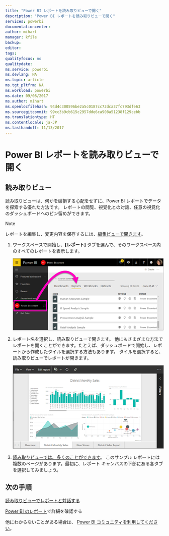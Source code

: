 ```yaml
---
title: "Power BI レポートを読み取りビューで開く"
description: "Power BI レポートを読み取りビューで開く"
services: powerbi
documentationcenter: 
author: mihart
manager: kfile
backup: 
editor: 
tags: 
qualityfocus: no
qualitydate: 
ms.service: powerbi
ms.devlang: NA
ms.topic: article
ms.tgt_pltfrm: NA
ms.workload: powerbi
ms.date: 09/08/2017
ms.author: mihart
ms.openlocfilehash: 94d4c300596be2a5c0187cc72dca37fc793dfe63
ms.sourcegitcommit: 99cc3b9cb615c2957dde6ca908a51238f129cebb
ms.translationtype: HT
ms.contentlocale: ja-JP
ms.lasthandoff: 11/13/2017
---
```

# <a name="open-a-power-bi-report-in-reading-view"></a>Power BI レポートを読み取りビューで開く
## <a name="reading-view"></a>読み取りビュー
読み取りビューは、何かを破損する心配をせずに、Power BI レポートでデータを探索する優れた方法です。  レポートの閲覧、視覚化との対話、任意の視覚化のダッシュボードへのピン留めができます。 

> [!NOTE]
> レポートを編集し、変更内容を保存するには、[編集ビューで開きます](service-reading-view-and-editing-view.md)。
> 
> 

1. ワークスペースで開始し、**[レポート]** タブを選んで、そのワークスペース内のすべてのレポートを表示します。  
   
   ![](media/service-report-open-in-reading-view/power-bi-open-report.png)
2. レポート名を選択し、読み取りビューで開きます。  他にもさまざまな方法でレポートを開くことができます。たとえば、ダッシュボードで開始し、レポートから作成したタイルを選択する方法もあります。  タイルを選択すると、読み取りビューでレポートが開きます。
   
    ![](media/service-report-open-in-reading-view/power-bi-reading-view.png)
3. [読み取りビューでは、多くのことができます](service-interact-with-a-report-in-reading-view.md)。  このサンプル レポートには複数のページがあります。最初に、レポート キャンバスの下部にある各タブを選択してみましょう。 

## <a name="next-steps"></a>次の手順
[読み取りビューでレポートと対話する](service-interact-with-a-report-in-reading-view.md)

[Power BI のレポート](service-reports.md)で詳細を確認する

他にわからないことがある場合は、 [Power BI コミュニティを利用してください](http://community.powerbi.com/)。  

